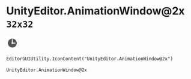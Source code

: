 # UnityEditor.AnimationWindow@2x `32x32`
<img src="/img/UnityEditor.AnimationWindow@2x.png" width=32 height=32>

``` CSharp
EditorGUIUtility.IconContent("UnityEditor.AnimationWindow@2x")
```
```
UnityEditor.AnimationWindow@2x
```
